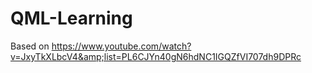 # QML-Learning
Based on https://www.youtube.com/watch?v=JxyTkXLbcV4&amp;list=PL6CJYn40gN6hdNC1IGQZfVI707dh9DPRc
